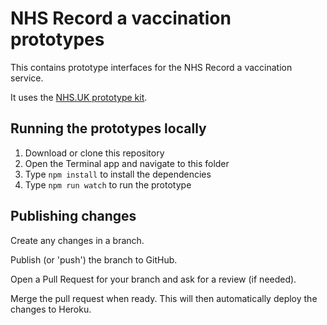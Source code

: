 # NHS Record a vaccination prototypes

This contains prototype interfaces for the NHS Record a vaccination service.

It uses the <a href="http://nhsuk-prototype-kit.azurewebsites.net/docs">NHS.UK prototype kit</a>.

## Running the prototypes locally

1. Download or clone this repository
2. Open the Terminal app and navigate to this folder
3. Type `npm install` to install the dependencies
4. Type `npm run watch` to run the prototype

## Publishing changes

Create any changes in a branch.

Publish (or 'push') the branch to GitHub.

Open a Pull Request for your branch and ask for a review (if needed).

Merge the pull request when ready. This will then automatically deploy the changes to Heroku.

